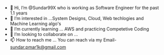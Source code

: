 - 👋 Hi, I’m @Sundar99X who is working as Software Engineer for the past 1.1 years
- 👀 I’m interested in ...System Designs, Cloud, Web techlogies and Machine Learning algo's
- 🌱 I’m currently learning ... AWS and practicing Competetive Coding
- 💞️ I’m looking to collaborate on ...
- 📫 How to reach me ... You can reach via my Email- sundar.pmar1k@gmail.com

<!---
Sundar99X/Sundar99X is a ✨ special ✨ repository because its `README.md` (this file) appears on your GitHub profile.
You can click the Preview link to take a look at your changes.
--->
